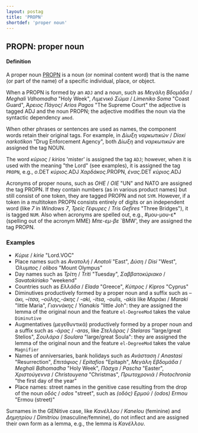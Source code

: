 ```yaml
---
layout: postag
title: 'PROPN'
shortdef: 'proper noun'
---
```



## PROPN: proper noun 

#### Definition

A proper noun [PROPN]() is a noun (or nominal content word) that is the name (or part of the name) of a specific individual, place, or object.


When a PROPN is formed by an <code>ADJ</code> and a noun, such as *Μεγάλη Βδομάδα* / *Meghali Vdhomadha* "Holy Week", *Λιμενικό Σώμα* / *Limeniko Soma* "Coast Guard", *Άρειος Πάγος*/ *Arios Pagos* "The Supreme Court"  the adjective is tagged ADJ and the noun PROPN; the adjective modifies the noun via the syntactic dependency <code>amod</code>.


When other phrases or sentences are used as names, the component words retain their original tags. For example, in *Δίωξη ναρκωτικών* / *Dioxi narkotikon* "Drug Enforcement  Agency", both *Δίωξη* and  *ναρκωτικών* are assigned the tag NOUN.

The word *κύριος* / *kirios* 'mister' is assigned the tag <code>ADJ</code>; however, when it is used with the meaning "the Lord" (see examples), it is assigned the tag <code>PROPN</code>, e.g.,  *ο*.DET *κύριος*.ADJ *Χαρδάκος*.PROPN, *ένας*.DET *κύριος*.ADJ


Acronyms of proper nouns, such as *OHE* / *OIE* "UN" and NATO are assigned the tag PROPN. If they contain numbers (as in various product names) but still consist of one token, they are tagged PROPN and not <code>SYM</code>. However, if a token in a multitoken PROPN consists entirely of digits or an independent word (like *7* in *Windows 7*, *Τρείς Γέφυρες* / *Tris Gefires* "Three Bridges"), it is tagged <code>NUM</code>.
Also when acronyms are spelled out, e.g.,  #μου-μου-ε* (spelling out of the acronym MME) *Μπε-εμ-βε* `BMW', they are assigned the tag PROPN. 

### Examples

-	*Κύριε* / *kirie* "Lord.VOC"
-	Place names such as *Ανατολή* / *Anatoli* "East", *Δύση* / *Disi* "West", *Όλυμπος* / *olibos* "Mount Olympus"
-	Day names such as *Τρίτη* / *Triti* "Tuesday", *Σαββατοκύριακο* / *Savatokiriako* "weekend"
-	Countries such as *Eλλάδα* / *Elada* "Greece", *Κύπρος* / *Kipros* "Cyprus"
-	Diminutives productively formed by a proper noun and a suffix such as  *–άκι, –ίτσα, –ούλης,-άκης* / *-aki, -itsa, -oulis, -akis* like *Mαράκι* / *Maraki* "little Maria", *Γιαννάκης* / *Yianakis* "little Joh": they are assigned the lemma of the original noun and the feature <code>el-DegreeMod</code> takes the value <code>Diminutive</code> 
-	Augmentatives (μεγεθυντικά)  productively formed by a proper noun and a suffix such as *-άρας* / *-aras*, like *Στελάρας* / *Stelaras* "large/great Stelios", *Σουλάρα* /  *Soulara* "large/great Soula": they are assigned the lemma of the original noun and the feature <code>el-DegreeMod</code> takes the value <code>Magnifier</code>
-	Names of anniversaries, bank holidays such as *Ανάσταση* / *Anastasi* "Resurrection", *Επιτάφιος* / *Epitafios* "Epitaph", *Μεγάλη Εβδομάδα* / *Meghali Bdhomadha* "Holy Week", *Πάσχα* / *Pascha* "Easter", *Χριστούγεννα* / *Christouyena* "Christmas", *Πρωτοχρονιά* / *Protochronia* "the first day of the year"  
-	Place names: street names in the genitive case resulting from the drop of the noun *οδός* / *odos* "street", such as *(οδός) Ερμού* / *(odos) Ermou* "Ermou (street)"

Surnames in the GENitive case, like *Κανέλλου* / *Kanelou*  (feminine)  and  *Δημητρίου* /  *Dimitriou* (masculine/femnine), do not inflect and are assigned their own form as a lemma, e.g., the lemma is *Κανέλλου*.  
